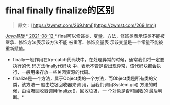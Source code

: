 <!--yml
category: 未分类
date: 0001-01-01 00:00:00
-->

# final finally finalize的区别

> 原文：[https://zwmst.com/269.html](https://zwmst.com/269.html)

   [ *Java基础* ](https://zwmst.com/java%e5%9f%ba%e7%a1%80)*[ <time datetime="2021-08-12T17:08:51+08:00"> 2021-08-12 </time> ](https://zwmst.com/269.html)  *   final可以修饰类、变量、方法，修饰类表示该类不能被继承、修饰方法表示该方法不能 被重写、修饰变量表 示该变量是一个常量不能被重新赋值。
*   finally一般作用在try-catch代码块中，在处理异常的时候，通常我们将一定要执行的代 码方法finally代码块 中，表示不管是否出现异常，该代码块都会执行，一般用来存放一些关闭资源的代码。
*   finalize是一个方法，属于Object类的一个方法，而Object类是所有类的父类，该方法一 般由垃圾回收器来调 用，当我们调用System.gc() 方法的时候，由垃圾回收器调用finalize()，回收垃圾，一 个对象是否可回收的 最后判断。*